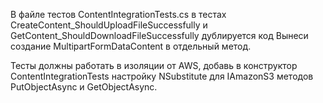 ﻿В файле тестов ContentIntegrationTests.cs в тестах 
CreateContent_ShouldUploadFileSuccessfully и GetContent_ShouldDownloadFileSuccessfully дублируется код
Вынеси создание MultipartFormDataContent в отдельный метод.

Тесты должны работать в изоляции от AWS, добавь в конструктор ContentIntegrationTests настройку NSubstitute для IAmazonS3
методов PutObjectAsync и GetObjectAsync. 